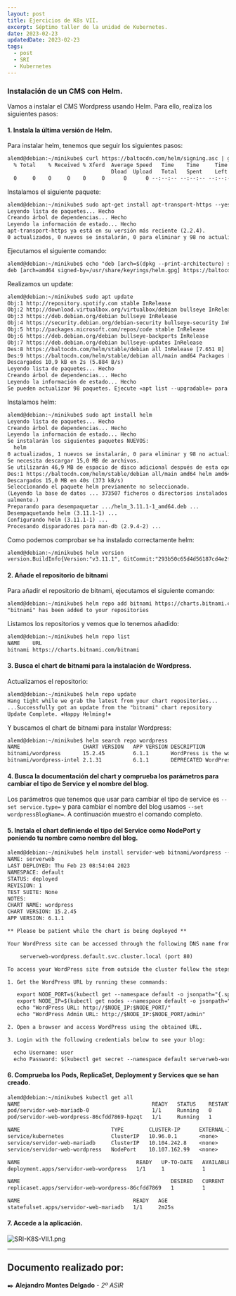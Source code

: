 ```yaml
---
layout: post
title: Ejercicios de K8s VII.
excerpt: Séptimo taller de la unidad de Kubernetes.
date: 2023-02-23
updatedDate: 2023-02-23
tags:
  - post
  - SRI
  - Kubernetes
---
```


### Instalación de un CMS con Helm.

Vamos a instalar el CMS Wordpress usando Helm. Para ello, realiza los siguientes pasos:


#### 1. Instala la última versión de Helm.

Para instalar helm, tenemos que seguir los siguientes pasos:

```txt
alemd@debian:~/minikube$ curl https://baltocdn.com/helm/signing.asc | gpg --dearmor | sudo tee /usr/share/keyrings/helm.gpg > /dev/null
  % Total    % Received % Xferd  Average Speed   Time    Time     Time  Current
                                 Dload  Upload   Total   Spent    Left  Speed
  0     0    0     0    0     0      0      0 --:--:-- --:--:-- --:--:--    0     0    0     0    0     0      0      0 --:--:-- --:--:-- --:--:--  100  1700  100  1700    0     0   2014      0 --:--:-- --:--:-- --:--:--  2016
```

Instalamos el siguiente paquete:

```txt
alemd@debian:~/minikube$ sudo apt-get install apt-transport-https --yes
Leyendo lista de paquetes... Hecho
Creando árbol de dependencias... Hecho
Leyendo la información de estado... Hecho
apt-transport-https ya está en su versión más reciente (2.2.4).
0 actualizados, 0 nuevos se instalarán, 0 para eliminar y 98 no actualizados.
```

Ejecutamos el siguiente comando:

```txt
alemd@debian:~/minikube$ echo "deb [arch=$(dpkg --print-architecture) signed-by=/usr/share/keyrings/helm.gpg] https://baltocdn.com/helm/stable/debian/ all main" | sudo tee /etc/apt/sources.list.d/helm-stable-debian.list
deb [arch=amd64 signed-by=/usr/share/keyrings/helm.gpg] https://baltocdn.com/helm/stable/debian/ all main
```

Realizamos un update:

```txt
alemd@debian:~/minikube$ sudo apt update
Obj:1 http://repository.spotify.com stable InRelease
Obj:2 http://download.virtualbox.org/virtualbox/debian bullseye InRelease
Obj:3 https://deb.debian.org/debian bullseye InRelease                   
Obj:4 https://security.debian.org/debian-security bullseye-security InRelease
Obj:5 http://packages.microsoft.com/repos/code stable InRelease          
Obj:6 https://deb.debian.org/debian bullseye-backports InRelease         
Obj:7 https://deb.debian.org/debian bullseye-updates InRelease           
Des:8 https://baltocdn.com/helm/stable/debian all InRelease [7.651 B]    
Des:9 https://baltocdn.com/helm/stable/debian all/main amd64 Packages [3.268 B]
Descargados 10,9 kB en 2s (5.884 B/s)
Leyendo lista de paquetes... Hecho
Creando árbol de dependencias... Hecho
Leyendo la información de estado... Hecho
Se pueden actualizar 98 paquetes. Ejecute «apt list --upgradable» para verlos.
```

Instalamos helm:

```txt
alemd@debian:~/minikube$ sudo apt install helm
Leyendo lista de paquetes... Hecho
Creando árbol de dependencias... Hecho
Leyendo la información de estado... Hecho
Se instalarán los siguientes paquetes NUEVOS:
  helm
0 actualizados, 1 nuevos se instalarán, 0 para eliminar y 98 no actualizados.
Se necesita descargar 15,0 MB de archivos.
Se utilizarán 46,9 MB de espacio de disco adicional después de esta operación.
Des:1 https://baltocdn.com/helm/stable/debian all/main amd64 helm amd64 3.11.1-1 [15,0 MB]
Descargados 15,0 MB en 40s (373 kB/s)                                    
Seleccionando el paquete helm previamente no seleccionado.
(Leyendo la base de datos ... 373507 ficheros o directorios instalados act
ualmente.)
Preparando para desempaquetar .../helm_3.11.1-1_amd64.deb ...
Desempaquetando helm (3.11.1-1) ...
Configurando helm (3.11.1-1) ...
Procesando disparadores para man-db (2.9.4-2) ...
```

Como podemos comprobar se ha instalado correctamente helm:

```txt
alemd@debian:~/minikube$ helm version
version.BuildInfo{Version:"v3.11.1", GitCommit:"293b50c65d4d56187cd4e2f390f0ada46b4c4737", GitTreeState:"clean", GoVersion:"go1.18.10"}
```

#### 2. Añade el repositorio de bitnami

Para añadir el repositorio de bitnami, ejecutamos el siguiente comando:

```txt
alemd@debian:~/minikube$ helm repo add bitnami https://charts.bitnami.com/bitnami
"bitnami" has been added to your repositories
```

Listamos los repositorios y vemos que lo tenemos añadido:

```txt
alemd@debian:~/minikube$ helm repo list
NAME   	URL                               
bitnami	https://charts.bitnami.com/bitnami
```

#### 3. Busca el chart de bitnami para la instalación de Wordpress.

Actualizamos el repositorio:

```txt
alemd@debian:~/minikube$ helm repo update
Hang tight while we grab the latest from your chart repositories...
...Successfully got an update from the "bitnami" chart repository
Update Complete. ⎈Happy Helming!⎈
```

Y buscamos el chart de bitnami para instalar Wordpress:

```txt
alemd@debian:~/minikube$ helm search repo wordpress
NAME                   	CHART VERSION	APP VERSION	DESCRIPTION                                       
bitnami/wordpress      	15.2.45      	6.1.1      	WordPress is the world's most popular blogging ...
bitnami/wordpress-intel	2.1.31       	6.1.1      	DEPRECATED WordPress for Intel is the most popu...
```

#### 4. Busca la documentación del chart y comprueba los parámetros para cambiar el tipo de Service y el nombre del blog.

Los parámetros que tenemos que usar para cambiar el tipo de service es `--set service.type=` y para cambiar el nombre del blog usamos  `--set wordpressBlogName=`. A continuación muestro el comando completo.



#### 5. Instala el chart definiendo el tipo del Service como NodePort y poniendo tu nombre como nombre del blog.

```txt
alemd@debian:~/minikube$ helm install servidor-web bitnami/wordpress --set service.type=NodePort --set wordpressBlogName=amontes
NAME: serverweb
LAST DEPLOYED: Thu Feb 23 08:54:04 2023
NAMESPACE: default
STATUS: deployed
REVISION: 1
TEST SUITE: None
NOTES:
CHART NAME: wordpress
CHART VERSION: 15.2.45
APP VERSION: 6.1.1

** Please be patient while the chart is being deployed **

Your WordPress site can be accessed through the following DNS name from within your cluster:

    serverweb-wordpress.default.svc.cluster.local (port 80)

To access your WordPress site from outside the cluster follow the steps below:

1. Get the WordPress URL by running these commands:

   export NODE_PORT=$(kubectl get --namespace default -o jsonpath="{.spec.ports[0].nodePort}" services serverweb-wordpress)
   export NODE_IP=$(kubectl get nodes --namespace default -o jsonpath="{.items[0].status.addresses[0].address}")
   echo "WordPress URL: http://$NODE_IP:$NODE_PORT/"
   echo "WordPress Admin URL: http://$NODE_IP:$NODE_PORT/admin"

2. Open a browser and access WordPress using the obtained URL.

3. Login with the following credentials below to see your blog:

  echo Username: user
  echo Password: $(kubectl get secret --namespace default serverweb-wordpress -o jsonpath="{.data.wordpress-password}" | base64 -d)

```

#### 6. Comprueba los Pods, ReplicaSet, Deployment y Services que se han creado.

```txt
alemd@debian:~/minikube$ kubectl get all
NAME                                          READY   STATUS    RESTARTS   AGE
pod/servidor-web-mariadb-0                    1/1     Running   0          2m25s
pod/servidor-web-wordpress-86cfdd7869-hpzqt   1/1     Running   1          2m25s

NAME                             TYPE        CLUSTER-IP      EXTERNAL-IP   PORT(S)                      AGE
service/kubernetes               ClusterIP   10.96.0.1       <none>        443/TCP                      12m
service/servidor-web-mariadb     ClusterIP   10.104.242.8    <none>        3306/TCP                     2m26s
service/servidor-web-wordpress   NodePort    10.107.162.99   <none>        80:30535/TCP,443:32693/TCP   2m26s

NAME                                     READY   UP-TO-DATE   AVAILABLE   AGE
deployment.apps/servidor-web-wordpress   1/1     1            1           2m25s

NAME                                                DESIRED   CURRENT   READY   AGE
replicaset.apps/servidor-web-wordpress-86cfdd7869   1         1         1       2m25s

NAME                                    READY   AGE
statefulset.apps/servidor-web-mariadb   1/1     2m25s

```

#### 7. Accede a la aplicación.

![SRI-K8S-VII.1.png](/img/SRI-K8S-VII.1.png)


---
## **Documento realizado por:**

 ✒️ **Alejandro Montes Delgado** - *2º ASIR*